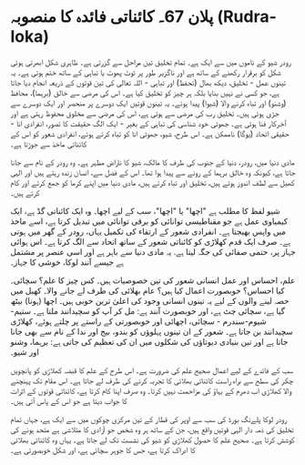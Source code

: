 # پلان 67۔ کائناتی فائدہ کا منصوبہ (Rudra-loka)

رودر شیو کے ناموں میں سے ایک ہے۔ تمام تخلیق تین مراحل سے گزرتی ہے۔ ظاہری شکل ابھرتی ہوئی شکل کو برقرار رکھنے کے ساتھ ہے اور ناگزیر طور پر ٹوٹ پھوٹ یا تباہی کے ساتھ ختم ہوتی ہے۔ یہ تینوں عمل - تخلیق، دیکھ بھال (تحفظ) اور تباہی - اللہ تعالی کی تین قوتوں کے ذریعہ انجام دیا جاتا ہے، جو کسی نے نہیں بنایا بلکہ ہر چیز کو تخلیق کیا ہے۔ اس کی مرضی سے خالق (برہما)، محافظ (وشنو) اور تباہ کرنے والا (شیوا) پیدا ہوئے۔ یہ تینوں قوتیں ایک دوسرے پر منحصر اور ایک دوسرے سے جڑی ہوئی ہیں۔ تخلیق رب کی مرضی سے ہوتی ہے، اس کی مرضی سے مخلوق محفوظ رہتی ہے اور آخرکار فنا ہوتی ہے۔ جھوٹی خود شناسی کی تباہی کے بغیر - ایک الگ حقیقت کا تصور، انفرادی انا - حقیقی اتحاد (یوگا) ناممکن ہے۔ اس طرح، شیو، جھوٹی انا کو تباہ کرتے ہوئے، انفرادی شعور کو اس کے کائناتی ماخذ سے جوڑتا ہے۔

مادی دنیا میں، رودر، دنیا کے جنوب کی طرف کا مالک، شیو کا ناراض مظہر ہے۔ وہ رودر کے نام سے جانا جاتا ہے، کیونکہ وہ خالق برہما کے رونے سے پیدا ہوا تھا۔ اس کے فضل سے، انسان زندہ رہتے ہیں اور الہی کھیل سے لطف اندوز ہوتے ہیں، تخلیق اور تباہ کرتے ہیں، مادی دنیا میں اپنے کرما کو جمع کرتے اور کام کرتے ہیں۔

شیو لفظ کا مطلب ہے "اچھا" یا "اچھا"، سب کے لیے اچھا۔ وہ ایک کائناتی گڈ ہے، ایک کیمیاوی عمل ہے جو مقناطیسی توانائی کو برقی توانائی میں تبدیل کرتا ہے، اسے ماخذ میں واپس بھیجتا ہے۔ انفرادی شعور کے ارتقاء کی تکمیل یہاں، رودر کے گھر میں ہوتی ہے۔ صرف ایک قدم کھلاڑی کو کائناتی شعور کے ساتھ اتحاد سے الگ کرتا ہے۔ اس ہوائی جہاز پر، حتمی صفائی کی جگہ لیتا ہے. یہ مادی دنیا سے باہر ہے اور اسی عنصر پر مشتمل ہے جیسے آنند لوکا، خوشی کا جہاز۔

علم، احساس اور عمل انسانی شعور کی تین خصوصیات ہیں۔ کس چیز کا علم؟ سچائی۔ کیا احساس؟ خوبصورت اعمال کیا ہیں؟ عام بھلائی کی طرف لے جانے والا۔ کھیل میں حصہ لینے والوں کے لیے یہ تینوں انسانی وجود کی اعلیٰ ترین خوبی ہیں۔ اچھا (ہونا) بیٹھ گیا ہے، سچائی چٹ ہے، اور خوبصورت آنند ہے: مل کر آپ کو سچیدانند ملتا ہے۔ ستیم-شیوم-سندرم - سچائی، اچھائی اور خوبصورتی کے راستے پر چلتے ہوئے، کھلاڑی سچیدانند بن جاتا ہے۔ شعور کے ان تینوں پہلوؤں کو بندو، بیج اور ندا کے نام سے بھی جانا جاتا ہے اور تین بنیادی دیوتاؤں کی شکلوں میں ان کی تعظیم کی جاتی ہے: برہما، وشنو اور شیو۔

سب کے فائدے کے لیے اعمال صحیح علم کی ضرورت ہے۔ اس طرح کے علم کا قبضہ کھلاڑی کو پانچویں چکر کی سطح سے براہ راست کائناتی بھلائی کا تجربہ کرنے کی طرف لے جاتا ہے۔ اس مقام تک پہنچنے والا کھلاڑی اب دھرم کے بہاؤ کی مزاحمت نہیں کرتا۔ وہ صرف اپنا کام کرتا ہے، کائناتی قوتوں کے اثرات کا جواب دیتا ہے جو اس کے پاس آتی ہیں۔

رودر لوکا پلےنگ بورڈ کی سب سے اوپر کی قطار کے تین مرکزی چوکوں میں سے ایک ہے، جہاں تمام تخلیق کی ذمہ دار الہی قوتیں واقع ہیں، جن کے ساتھ ہر وہ شخص جو آزادی کا متلاشی ہے متحد ہونے کی کوشش کرتا ہے۔ صحیح علم کا حصول کھلاڑی کو شیو کی نشست تک لے جاتا ہے۔ یہاں وہ کائناتی بھلائی کا ادراک کرتا ہے، جس کا جوہر سچائی ہے، اور شکل خوبصورتی ہے۔
